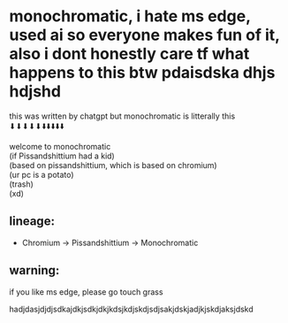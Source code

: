 # monochromatic, i hate ms edge, used ai so everyone makes fun of it, also i dont honestly care tf what happens to this btw pdaisdska dhjs hdjshd


this was written by chatgpt but monochromatic is litterally this ⬇⬇⬇⬇⬇⬇️⬇️⬇️⬇️⬇️

welcome to monochromatic  
(if Pissandshittium had a kid)  
(based on pissandshittium, which is based on chromium)  
(ur pc is a potato)  
(trash)  
(xd)

## lineage:
- Chromium → Pissandshittium → Monochromatic

## warning:
if you like ms edge, please go touch grass

hadjdasjdjdjsdkajdkjsdkjdkjkdsjkdjskdjsdjsakjdskjadjkjskdjaksjdskd

